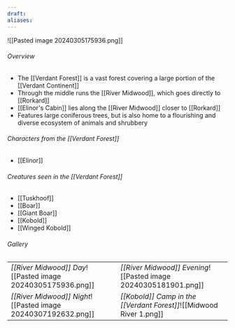 ```yaml
---
draft: 
aliases:
---
```

![[Pasted image 20240305175936.png]]
###### Overview
- The [[Verdant Forest]] is a vast forest covering a large portion of the [[Verdant Continent]]
- Through the middle runs the [[River Midwood]], which goes directly to [[Rorkard]]
- [[Elinor's Cabin]] lies along the [[River Midwood]] closer to [[Rorkard]]
- Features large coniferous trees, but is also home to a flourishing and diverse ecosystem of animals and shrubbery
###### Characters from the [[Verdant Forest]]
- [[Elinor]]
###### Creatures seen in the [[Verdant Forest]]
- [[Tuskhoof]]
- [[Boar]]
- [[Giant Boar]]
- [[Kobold]]
- [[Winged Kobold]]
###### Gallery
|                                                               |                                                                     |
| ------------------------------------------------------------- | ------------------------------------------------------------------- |
| *[[River Midwood]] Day*![[Pasted image 20240305175936.png]]   | *[[River Midwood]] Evening*![[Pasted image 20240305181901.png]]     |
| *[[River Midwood]] Night*![[Pasted image 20240307192632.png]] | *[[Kobold]] Camp in the [[Verdant Forest]]*![[Midwood River 1.png]] |

